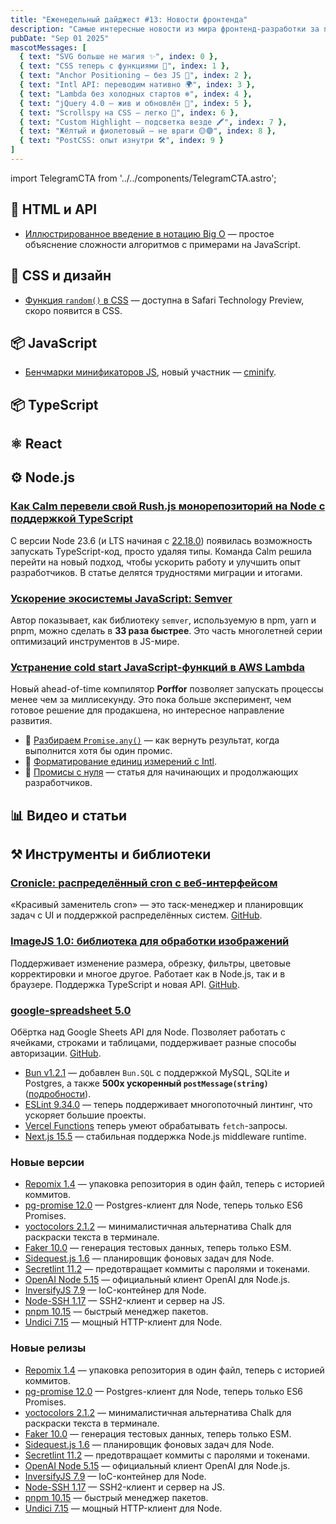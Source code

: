 ```yaml
---
title: "Еженедельный дайджест #13: Новости фронтенда"
description: "Самые интересные новости из мира фронтенд-разработки за последнюю неделю"
pubDate: "Sep 01 2025"
mascotMessages: [
  { text: "SVG больше не магия ✨", index: 0 },
  { text: "CSS теперь с функциями 🧩", index: 1 },
  { text: "Anchor Positioning — без JS 📌", index: 2 },
  { text: "Intl API: переводим нативно 🌍", index: 3 },
  { text: "Lambda без холодных стартов ❄️", index: 4 },
  { text: "jQuery 4.0 — жив и обновлён 🦾", index: 5 },
  { text: "Scrollspy на CSS — легко 👀", index: 6 },
  { text: "Custom Highlight — подсветка везде 🖍️", index: 7 },
  { text: "Жёлтый и фиолетовый — не враги 🟡🟣", index: 8 },
  { text: "PostCSS: опыт изнутри 🛠️", index: 9 }
]
---
```


import TelegramCTA from '../../components/TelegramCTA.astro';

## 🧪 HTML и API
- [Иллюстрированное введение в нотацию Big O](https://nodeweekly.com/link/173320/web) — простое объяснение сложности алгоритмов с примерами на JavaScript.


## 🎨 CSS и дизайн
- [Функция `random()` в CSS](https://nodeweekly.com/link/173323/web) — доступна в Safari Technology Preview, скоро появится в CSS.

<TelegramCTA/>

## 📦 JavaScript

- [Бенчмарки минификаторов JS](https://nodeweekly.com/link/173321/web), новый участник — [cminify](https://nodeweekly.com/link/173322/web).

## 📦 TypeScript 

## ⚛️ React

## ⚙️ Node.js
### [Как Calm перевели свой Rush.js монорепозиторий на Node с поддержкой TypeScript](https://nodeweekly.com/link/173281/web)
С версии Node 23.6 (и LTS начиная с [22.18.0](https://nodeweekly.com/link/173282/web)) появилась возможность запускать TypeScript-код, просто удаляя типы. Команда Calm решила перейти на новый подход, чтобы ускорить работу и улучшить опыт разработчиков. В статье делятся трудностями миграции и итогами.

### [Ускорение экосистемы JavaScript: Semver](https://nodeweekly.com/link/173283/web)
Автор показывает, как библиотеку `semver`, используемую в npm, yarn и pnpm, можно сделать в **33 раза быстрее**. Это часть многолетней серии оптимизаций инструментов в JS-мире.

### [Устранение cold start JavaScript-функций в AWS Lambda](https://nodeweekly.com/link/173289/web)
Новый ahead-of-time компилятор **Porffor** позволяет запускать процессы менее чем за миллисекунду. Это пока больше эксперимент, чем готовое решение для продакшена, но интересное направление развития.

- 📄 [Разбираем `Promise.any()`](https://nodeweekly.com/link/173291/web) — как вернуть результат, когда выполнится хотя бы один промис.
- 📄 [Форматирование единиц измерений с Intl](https://nodeweekly.com/link/173292/web).
- 📄 [Промисы с нуля](https://nodeweekly.com/link/173293/web) — статья для начинающих и продолжающих разработчиков.

## 📊 Видео и статьи

## ⚒️ Инструменты и библиотеки
### [Cronicle: распределённый cron с веб-интерфейсом](https://nodeweekly.com/link/173294/web)
«Красивый заменитель cron» — это таск-менеджер и планировщик задач с UI и поддержкой распределённых систем. [GitHub](https://nodeweekly.com/link/173295/web).

### [ImageJS 1.0: библиотека для обработки изображений](https://nodeweekly.com/link/173296/web)
Поддерживает изменение размера, обрезку, фильтры, цветовые корректировки и многое другое. Работает как в Node.js, так и в браузере. Поддержка TypeScript и новая API. [GitHub](https://nodeweekly.com/link/173300/web).

### [google-spreadsheet 5.0](https://nodeweekly.com/link/173302/web)
Обёртка над Google Sheets API для Node. Позволяет работать с ячейками, строками и таблицами, поддерживает разные способы авторизации. [GitHub](https://nodeweekly.com/link/173303/web).

- [Bun v1.2.1](https://nodeweekly.com/link/173284/web) — добавлен `Bun.SQL` с поддержкой MySQL, SQLite и Postgres, а также **500x ускоренный `postMessage(string)`** ([подробности](https://nodeweekly.com/link/173285/web)).
- [ESLint 9.34.0](https://nodeweekly.com/link/173286/web) — теперь поддерживает многопоточный линтинг, что ускоряет большие проекты.
- [Vercel Functions](https://nodeweekly.com/link/173287/web) теперь умеют обрабатывать `fetch`-запросы.
- [Next.js 15.5](https://nodeweekly.com/link/173288/web) — стабильная поддержка Node.js middleware runtime.

### Новые версии
- [Repomix 1.4](https://nodeweekly.com/link/173306/web) — упаковка репозитория в один файл, теперь с историей коммитов.
- [pg-promise 12.0](https://nodeweekly.com/link/173307/web) — Postgres-клиент для Node, теперь только ES6 Promises.
- [yoctocolors 2.1.2](https://nodeweekly.com/link/173308/web) — минималистичная альтернатива Chalk для раскраски текста в терминале.
- [Faker 10.0](https://nodeweekly.com/link/173310/web) — генерация тестовых данных, теперь только ESM.
- [Sidequest.js 1.6](https://nodeweekly.com/link/173311/web) — планировщик фоновых задач для Node.
- [Secretlint 11.2](https://nodeweekly.com/link/173312/web) — предотвращает коммиты с паролями и токенами.
- [OpenAI Node 5.15](https://nodeweekly.com/link/173313/web) — официальный клиент OpenAI для Node.js.
- [InversifyJS 7.9](https://nodeweekly.com/link/173314/web) — IoC-контейнер для Node.
- [Node-SSH 1.17](https://nodeweekly.com/link/173315/web) — SSH2-клиент и сервер на JS.
- [pnpm 10.15](https://nodeweekly.com/link/173316/web) — быстрый менеджер пакетов.
- [Undici 7.15](https://nodeweekly.com/link/173317/web) — мощный HTTP-клиент для Node.



### Новые релизы
- [Repomix 1.4](https://nodeweekly.com/link/173306/web) — упаковка репозитория в один файл, теперь с историей коммитов.
- [pg-promise 12.0](https://nodeweekly.com/link/173307/web) — Postgres-клиент для Node, теперь только ES6 Promises.
- [yoctocolors 2.1.2](https://nodeweekly.com/link/173308/web) — минималистичная альтернатива Chalk для раскраски текста в терминале.
- [Faker 10.0](https://nodeweekly.com/link/173310/web) — генерация тестовых данных, теперь только ESM.
- [Sidequest.js 1.6](https://nodeweekly.com/link/173311/web) — планировщик фоновых задач для Node.
- [Secretlint 11.2](https://nodeweekly.com/link/173312/web) — предотвращает коммиты с паролями и токенами.
- [OpenAI Node 5.15](https://nodeweekly.com/link/173313/web) — официальный клиент OpenAI для Node.js.
- [InversifyJS 7.9](https://nodeweekly.com/link/173314/web) — IoC-контейнер для Node.
- [Node-SSH 1.17](https://nodeweekly.com/link/173315/web) — SSH2-клиент и сервер на JS.
- [pnpm 10.15](https://nodeweekly.com/link/173316/web) — быстрый менеджер пакетов.
- [Undici 7.15](https://nodeweekly.com/link/173317/web) — мощный HTTP-клиент для Node.
